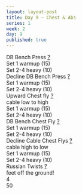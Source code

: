 ```yaml
---
layout: layout-post
title: Day 9 — Chest & Abs
series: 1
week: 2
day: 9
published: true
---
```


<div class="ex_list">

  <div class="ex">
    <div class="name">
      DB Bench Press
      <a href="https://www.youtube.com/watch?v=VmB1G1K7v94" target="_blank">?</a>
    </div>
    <div class="set">Set 1 warmup (15)</div>
    <div class="rep">Set 2-4 heavy (10)</div>
  </div>

  <div class="ex">
    <div class="name">
      Decline DB Bench Press
      <a href="https://www.youtube.com/watch?v=mlXPNdw2Sns" target="_blank">?</a>
    </div>
    <div class="set">Set 1 warmup (15)</div>
    <div class="rep">Set 2-4 heavy (10)</div>
  </div>

  <div class="ex">
    <div class="name">
      Upward Chest fly
      <a href="https://www.youtube.com/watch?v=M1N804yWA-8" target="_blank">?</a>
      <div class="note">cable low to high</div>
    </div>
    <div class="set">Set 1 warmup (15)</div>
    <div class="rep">Set 2-4 heavy (10)</div>
  </div>

  <div class="ex">
    <div class="name">
      DB Bench Chest Fly
      <a href="https://www.youtube.com/watch?v=eozdVDA78K0" target="_blank">?</a>
    </div>
    <div class="set">Set 1 warmup (15)</div>
    <div class="rep">Set 2-4 heavy (10)</div>
  </div>

  <div class="ex">
    <div class="name">
      Decline Cable Chest Flys
      <a href="https://www.youtube.com/watch?v=TR4FdOs_7PY" target="_blank">?</a>
      <div class="note">cable high to low</div>
    </div>
    <div class="set">Set 1 warmup (15)</div>
    <div class="rep">Set 2-4 heavy (10)</div>
  </div>

  <div class="ex">
    <div class="name">
      Russian Twists
      <a href="https://www.youtube.com/watch?v=NeAtimSCxsY" target="_blank">?</a>
      <div class="note">feet off the ground!</div>
    </div>
    <div class="set">4</div>
    <div class="rep">50</div>
  </div>

</div>



